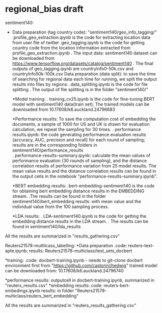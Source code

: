 # regional_bias draft
sentiment140:
* Data preparation (tag country code): "sentiment140/geo_info_tagging/"
    .profile_geo_extraction.ipynb is the code for extracting location data from user file of twitter
    .geo_tagging.ipynb is the code for getting country code from the location information extracted from profile_geo_extraction.ipynb
    . The input data: sentiment140 dataset can be downloaded from https://www.tensorflow.org/datasets/catalog/sentiment140
    . The final outputs of geo_tagging.ipynb are countryInfo0-50k.csv and countryInfo50k-100k.csv
  Data preparation (data split): to save the time of searching for regional data each time for running, we split the output results into files by regions:
    .data_splitting.ipynb is the code for file splitting
    . The output of file splitting is in the folder "sentiment140/"

  *Model training:
    . training_cv25.ipynb is the code for fine-tuning BERT model with sentiment140 data(train set); The trained models can be downloaded from 10.17608/k6.auckland.24796683

  *Performance reuslts: To save the computation cost of embedding the documents, a sample of 1000 for US and UK is drawn for evaluation calculation, we repeat the sampling for 30 times.
    . performance results.ipynb: the code generating performance evaluation results (accuracy, AUC, precision and recall) for each round of sampling; results are in the corresponding folders in sentiment140/performance_results  
    . performance-results-summary.ipynb: calculate the mean values of performance evaluation (30 rounds of sampling), and the distance correlation results of performance variation from 25 model results.
    The mean value results and the distance correlation results can be found in the output cells in the notebook "performance-results-summary.ipynb".

  *BERT embedding results:
    .bert-embedding-sentiment140 is the code for obtaining bert embedding distance results in the EMBEDDING stream.
    .The results can be found in the folder sentiment140/bert_embedding results: with mean value and the individual value from the 100 sampling process.
  
  *LDA results:
    . LDA-sentiment140.ipynb is the code for getting the embedding distance results in the LDA stream.
    . The results can be found in  sentiment140/lda_results
  
All the results are summarized in "results_gathering.csv"

Reuters21578-multilcass_labelling:
  *Data preparation
      .code: reuters-text-apte.ipynb; results: Reuters21578-multiclass/test_sets_docbert
  
  *training:
      .code: docbert-training.ipynb - needs to git-clone docbert environment first from "https://github.com/castorini/hedwig"
      trained model can be downloaded from: 10.17608/k6.auckland.24796740
    
  *performance results: outputcell in docbert-training.ipynb, summarized in "reuters_results.csv"
  *embedding results:
  code: reuters-bert-embedings.ipynb
  results: in folder "Reuters21578-multiclass/reuters_bert_embedding"
  
  All the results are summarized in "reuters_results_gathering.csv"
  
  
  
